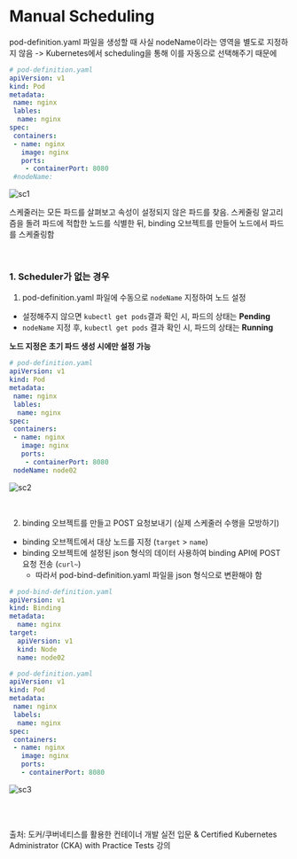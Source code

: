 # Manual Scheduling

pod-definition.yaml 파일을 생성할 때 사실 nodeName이라는 영역을 별도로 지정하지 않음 -> Kubernetes에서 scheduling을 통해 이를 자동으로 선택해주기 때문에

```yaml
# pod-definition.yaml
apiVersion: v1
kind: Pod
metadata:
 name: nginx
 lables:
  name: nginx
spec:
 containers:
 - name: nginx
   image: nginx
   ports: 
    - containerPort: 8080
 #nodeName: 
```

![sc1](https://github.com/kodekloudhub/certified-kubernetes-administrator-course/raw/master/images/sc1.png)

스케줄러는 모든 파드를 살펴보고 속성이 설정되지 않은 파드를 찾음. 스케줄링 알고리즘을 돌려 파드에 적합한 노드를 식별한 뒤, binding 오브젝트를 만들어 노드에서 파드를 스케줄링함

<br>

### 1. Scheduler가 없는 경우 

1. pod-definition.yaml 파일에 수동으로 `nodeName` 지정하여 노드 설정

- 설정해주지 않으면 `kubectl get pods`결과 확인 시, 파드의 상태는 **Pending**
- `nodeName` 지정 후, `kubectl get pods` 결과 확인 시, 파드의 상태는 **Running**

**노드 지정은 초기 파드 생성 시에만 설정 가능**

```yaml
# pod-definition.yaml
apiVersion: v1
kind: Pod
metadata:
 name: nginx
 lables:
  name: nginx
spec:
 containers:
 - name: nginx
   image: nginx
   ports: 
    - containerPort: 8080
 nodeName: node02
```

![sc2](https://github.com/kodekloudhub/certified-kubernetes-administrator-course/raw/master/images/sc2.PNG)

<br>

2. binding 오브젝트를 만들고 POST 요청보내기 (실제 스케줄러 수행을 모방하기)

- binding 오브젝트에서 대상 노드를 지정 (`target` > `name`)
- binding 오브젝트에 설정된 json 형식의 데이터 사용하여 binding API에 POST 요청 전송 (`curl~`)
  - 따라서 pod-bind-definition.yaml 파일을 json 형식으로 변환해야 함

```yaml
# pod-bind-definition.yaml
apiVersion: v1
kind: Binding
metadata:
  name: nginx
target:
  apiVersion: v1
  kind: Node
  name: node02
```

```yaml
# pod-definition.yaml
apiVersion: v1
kind: Pod
metadata:
 name: nginx
 labels:
  name: nginx
spec:
 containers:
 - name: nginx
   image: nginx
   ports:
   - containerPort: 8080
```



![sc3](https://github.com/kodekloudhub/certified-kubernetes-administrator-course/raw/master/images/sc3.PNG)

<br>

<br>

출처: 도커/쿠버네티스를 활용한 컨테이너 개발 실전 입문 & Certified Kubernetes Administrator (CKA) with Practice Tests 강의

